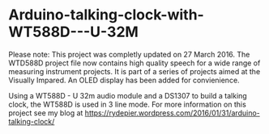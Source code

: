 # Arduino-talking-clock-with-WT588D---U-32M

Please note: This project was completly updated on 27 March 2016. The WTD588D project file now contains high quality speech for a wide range of measuring instrument projects. It is part of a series of projects aimed at the Visually Impared. An OLED display has been added for convienience.

Using a WT588D - U 32m audio module and a DS1307 to build a talking clock, the WT588D is used in 3 line mode. For more information on this project see my blog at https://rydepier.wordpress.com/2016/01/31/arduino-talking-clock/
